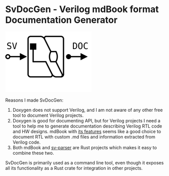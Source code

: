 # SvDocGen - Verilog mdBook format Documentation Generator

![Logo](assets/images/logo.svg)

Reasons I made SvDocGen:

1. Doxygen does not support Verilog, and I am not aware of
   any other free tool to document Verilog projects.
2. Doxygen is good for documenting API, but for Verilog projects
   I need a tool to help me to generate documentation
   describing Verilog RTL code and HW designs.
   mdBook with [its features](https://rust-lang.github.io/mdBook/format/mdbook.html)
   seems like a good choice to document RTL with custom .md files
   and information extracted from Verilog code.
3. Both mdBook and [sv-parser](https://github.com/dalance/sv-parser)
   are Rust projects which makes it easy to combine these two.


SvDocGen is primarily used as a command line tool,
even though it exposes all its functionality as a Rust crate
for integration in other projects.

